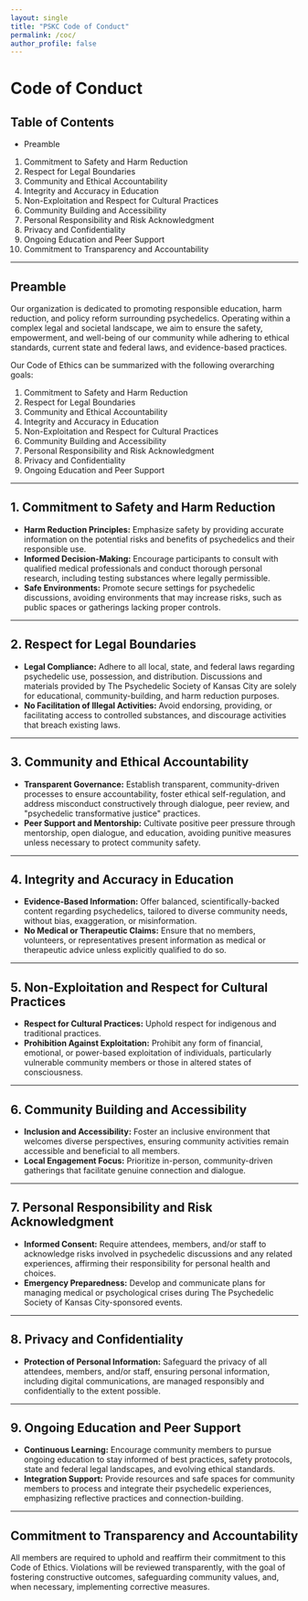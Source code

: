```yaml
---
layout: single
title: "PSKC Code of Conduct"
permalink: /coc/
author_profile: false
---
```

# Code of Conduct

## Table of Contents

- Preamble
1. Commitment to Safety and Harm Reduction
2. Respect for Legal Boundaries
3. Community and Ethical Accountability
4. Integrity and Accuracy in Education
5. Non-Exploitation and Respect for Cultural Practices
6. Community Building and Accessibility
7. Personal Responsibility and Risk Acknowledgment
8. Privacy and Confidentiality
9. Ongoing Education and Peer Support
10. Commitment to Transparency and Accountability

---

## Preamble

Our organization is dedicated to promoting responsible education, harm reduction, and policy reform surrounding psychedelics. Operating within a complex legal and societal landscape, we aim to ensure the safety, empowerment, and well-being of our community while adhering to ethical standards, current state and federal laws, and evidence-based practices.

Our Code of Ethics can be summarized with the following overarching goals:

1. Commitment to Safety and Harm Reduction
2. Respect for Legal Boundaries
3. Community and Ethical Accountability
4. Integrity and Accuracy in Education
5. Non-Exploitation and Respect for Cultural Practices
6. Community Building and Accessibility
7. Personal Responsibility and Risk Acknowledgment
8. Privacy and Confidentiality
9. Ongoing Education and Peer Support

---

## 1. Commitment to Safety and Harm Reduction

- **Harm Reduction Principles:** Emphasize safety by providing accurate information on the potential risks and benefits of psychedelics and their responsible use.
- **Informed Decision-Making:** Encourage participants to consult with qualified medical professionals and conduct thorough personal research, including testing substances where legally permissible.
- **Safe Environments:** Promote secure settings for psychedelic discussions, avoiding environments that may increase risks, such as public spaces or gatherings lacking proper controls.

---

## 2. Respect for Legal Boundaries

- **Legal Compliance:** Adhere to all local, state, and federal laws regarding psychedelic use, possession, and distribution. Discussions and materials provided by The Psychedelic Society of Kansas City are solely for educational, community-building, and harm reduction purposes.
- **No Facilitation of Illegal Activities:** Avoid endorsing, providing, or facilitating access to controlled substances, and discourage activities that breach existing laws.

---

## 3. Community and Ethical Accountability

- **Transparent Governance:** Establish transparent, community-driven processes to ensure accountability, foster ethical self-regulation, and address misconduct constructively through dialogue, peer review, and "psychedelic transformative justice" practices.
- **Peer Support and Mentorship:** Cultivate positive peer pressure through mentorship, open dialogue, and education, avoiding punitive measures unless necessary to protect community safety.

---

## 4. Integrity and Accuracy in Education

- **Evidence-Based Information:** Offer balanced, scientifically-backed content regarding psychedelics, tailored to diverse community needs, without bias, exaggeration, or misinformation.
- **No Medical or Therapeutic Claims:** Ensure that no members, volunteers, or representatives present information as medical or therapeutic advice unless explicitly qualified to do so.

---

## 5. Non-Exploitation and Respect for Cultural Practices

- **Respect for Cultural Practices:** Uphold respect for indigenous and traditional practices.
- **Prohibition Against Exploitation:** Prohibit any form of financial, emotional, or power-based exploitation of individuals, particularly vulnerable community members or those in altered states of consciousness.

---

## 6. Community Building and Accessibility

- **Inclusion and Accessibility:** Foster an inclusive environment that welcomes diverse perspectives, ensuring community activities remain accessible and beneficial to all members.
- **Local Engagement Focus:** Prioritize in-person, community-driven gatherings that facilitate genuine connection and dialogue.

---

## 7. Personal Responsibility and Risk Acknowledgment

- **Informed Consent:** Require attendees, members, and/or staff to acknowledge risks involved in psychedelic discussions and any related experiences, affirming their responsibility for personal health and choices.
- **Emergency Preparedness:** Develop and communicate plans for managing medical or psychological crises during The Psychedelic Society of Kansas City-sponsored events.

---

## 8. Privacy and Confidentiality

- **Protection of Personal Information:** Safeguard the privacy of all attendees, members, and/or staff, ensuring personal information, including digital communications, are managed responsibly and confidentially to the extent possible.

---

## 9. Ongoing Education and Peer Support

- **Continuous Learning:** Encourage community members to pursue ongoing education to stay informed of best practices, safety protocols, state and federal legal landscapes, and evolving ethical standards.
- **Integration Support:** Provide resources and safe spaces for community members to process and integrate their psychedelic experiences, emphasizing reflective practices and connection-building.

---

## Commitment to Transparency and Accountability

All members are required to uphold and reaffirm their commitment to this Code of Ethics. Violations will be reviewed transparently, with the goal of fostering constructive outcomes, safeguarding community values, and, when necessary, implementing corrective measures.

